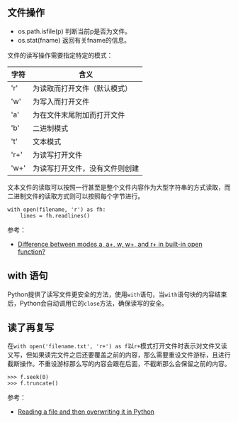## 文件操作

- os.path.isfile(p) 判断当前p是否为文件。
- os.stat(fname) 返回有关fname的信息。

文件的读写操作需要指定特定的模式：

|字符|含义|
|-|-|
|'r'|为读取而打开文件（默认模式）|
|'w'|为写入而打开文件|
|'a'|为在文件末尾附加而打开文件|
|'b'|二进制模式|
|'t'|文本模式|
|'r+'|为读写打开文件|
|'w+'|为读写打开文件，没有文件则创建|

文本文件的读取可以按照一行甚至是整个文件内容作为大型字符串的方式读取，而二进制文件的读取方式则可以按照每个字节进行。

```
with open(filename, 'r') as fh:
    lines = fh.readlines()
```

参考：

- [Difference between modes a, a+, w, w+, and r+ in built-in open function?](https://stackoverflow.com/questions/1466000/difference-between-modes-a-a-w-w-and-r-in-built-in-open-function)

## with 语句

Python提供了读写文件更安全的方法，使用`with`语句，当`with`语句块的内容结束后，Python会自动调用它的`close`方法，确保读写的安全。

## 读了再复写

在`with open('filename.txt', 'r+') as f`以`r+`模式打开文件时表示对文件又读又写，但如果读完文件之后还要覆盖之前的内容，那么需要重设文件游标，且进行截断操作。不重设游标那么写的内容会跟在后面，不截断那么会保留之前的内容。

```
>>> f.seek(0)
>>> f.truncate()
```

参考：

- [Reading a file and then overwriting it in Python](https://stackoverflow.com/questions/35679358/reading-a-file-and-then-overwriting-it-in-python)

